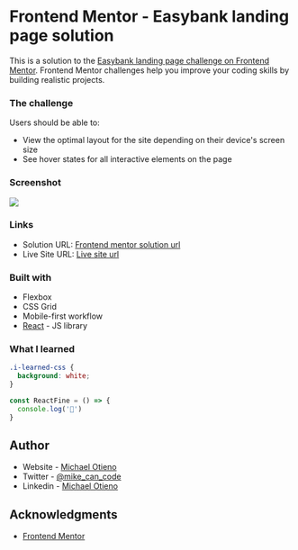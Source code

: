 # Frontend Mentor - Easybank landing page solution

This is a solution to the [Easybank landing page challenge on Frontend Mentor](https://www.frontendmentor.io/challenges/easybank-landing-page-WaUhkoDN). Frontend Mentor challenges help you improve your coding skills by building realistic projects. 


### The challenge

Users should be able to:

- View the optimal layout for the site depending on their device's screen size
- See hover states for all interactive elements on the page

### Screenshot

![](./screenshot.jpg)

### Links

- Solution URL: [Frontend mentor solution url](https://codesandbox.io/s/todo-list-hooks-ebfgw?from-embed=&file=/src/ToDoList.js)
- Live Site URL: [Live site url](https://frontendmentor-easy-bank-landing-page.vercel.app/)

### Built with

- Flexbox
- CSS Grid
- Mobile-first workflow
- [React](https://reactjs.org/) - JS library

### What I learned


```css
.i-learned-css {
  background: white;
}
```
```js
const ReactFine = () => {
  console.log('🎉')
}
```

## Author
- Website - [Michael Otieno](https://otieno-mike.netlify.app/dist/index.html)
- Twitter - [@mike_can_code](https://www.twitter.com/mike_can_code)
- Linkedin - [Michael Otieno](https://www.linkedin.com/in/michael-oduor-otieno/)

## Acknowledgments
- [Frontend Mentor](frontendmentor.io/challenges)

